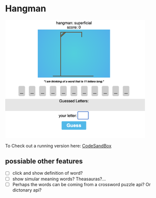 # Hangman
<img src="./public/img/react_hangman.png" width="450">


To Check out a running version here: 
[CodeSandBox](https://codesandbox.io/p/github/BoOppenheimer/35-react-hangman/master?file=/src/App.js:1,1)


## possiable other features

- [ ] click and show definition of word?
- [ ] show simular meaning words? Theasauras?...
- [ ] Perhaps the words can be coming from a crossword puzzle api? Or dictonary api?
